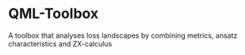 # QML-Toolbox
A toolbox that analyses loss landscapes by combining metrics, ansatz characteristics and ZX-calculus
